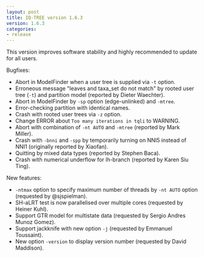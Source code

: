 ```yaml
---
layout: post
title: IQ-TREE version 1.6.3
version: 1.6.3
categories: 
- release
---
```


This version improves software stability and highly recommended to update for all users.

Bugfixes:

* Abort in ModelFinder when a user tree is supplied via `-t` option.
* Erroneous message "leaves and taxa_set do not match" by rooted user tree (`-t`) and partition model (reported by Dieter Waechter).
* Abort in ModelFinder by `-sp` option (edge-unlinked) and `-mtree`.
* Error-checking partition with identical names.
* Crash with rooted user trees via `-z` option.
* Change ERROR about `Too many iterations in tqli` to WARNING.
* Abort with combination of `-nt AUTO` and `-mtree` (reported by Mark Miller).
* Crash with `-bnni` and `-spp` by temporarily turning on NNI5 instead of NNI1 (originally reported by Xiaofan).
* Quitting by mixed data types (reported by Stephen Baca).
* Crash with numerical underflow for lh-branch (reported by Karen Siu Ting).

New features:

* `-ntmax` option to specify maximum number of threads by `-nt AUTO` option (requested by @sjspielman).
* SH-aLRT test is now parallelised over multiple cores (requested by Heiner Kuhl).
* Support GTR model for multistate data (requested by Sergio Andres Munoz Gomez).
* Support jackknife with new option `-j` (requested by Emmanuel Toussaint).
* New option `-version` to display version number (requested by David Maddison).

